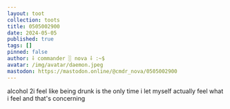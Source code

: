 ```yaml
---
layout: toot
collection: toots
title: 0505002900
date: 2024-05-05
published: true
tags: []
pinned: false
author: ⸸ commander ░ nova ⸸ :~$
avatar: /img/avatar/daemon.jpeg
mastodon: https://mastodon.online/@cmdr_nova/0505002900
---
```


alcohol 2i feel like being drunk is the only time i let myself actually feel what i feel and that's concerning
